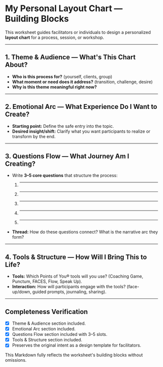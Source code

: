 # My Personal Layout Chart — Building Blocks

This worksheet guides facilitators or individuals to design a personalized **layout chart** for a process, session, or workshop.  

---

## 1. Theme & Audience — What's This Chart About?
- **Who is this process for?** (yourself, clients, group)  
- **What moment or need does it address?** (transition, challenge, desire)  
- **Why is this theme meaningful right now?**  

---

## 2. Emotional Arc — What Experience Do I Want to Create?
- **Starting point:** Define the safe entry into the topic.  
- **Desired insight/shift:** Clarify what you want participants to realize or transform by the end.  

---

## 3. Questions Flow — What Journey Am I Creating?
- Write **3–5 core questions** that structure the process:  
  1. ___________________  
  2. ___________________  
  3. ___________________  
  4. ___________________  
  5. ___________________  

- **Thread:** How do these questions connect? What is the narrative arc they form?  

---

## 4. Tools & Structure — How Will I Bring This to Life?
- **Tools:** Which Points of You® tools will you use? (Coaching Game, Punctum, FACES, Flow, Speak Up).  
- **Interaction:** How will participants engage with the tools? (face-up/down, guided prompts, journaling, sharing).  

---

## Completeness Verification
- [x] Theme & Audience section included.  
- [x] Emotional Arc section included.  
- [x] Questions Flow section included with 3–5 slots.  
- [x] Tools & Structure section included.  
- [x] Preserves the original intent as a design template for facilitators.  

This Markdown fully reflects the worksheet's building blocks without omissions.
